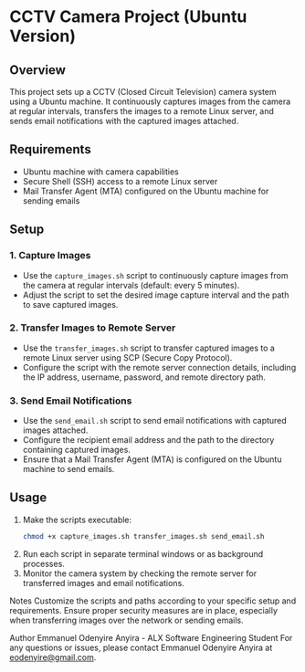 # CCTV Camera Project (Ubuntu Version)

## Overview
This project sets up a CCTV (Closed Circuit Television) camera system using a Ubuntu machine. It continuously captures images from the camera at regular intervals, transfers the images to a remote Linux server, and sends email notifications with the captured images attached.

## Requirements
- Ubuntu machine with camera capabilities
- Secure Shell (SSH) access to a remote Linux server
- Mail Transfer Agent (MTA) configured on the Ubuntu machine for sending emails

## Setup

### 1. Capture Images
- Use the `capture_images.sh` script to continuously capture images from the camera at regular intervals (default: every 5 minutes).
- Adjust the script to set the desired image capture interval and the path to save captured images.

### 2. Transfer Images to Remote Server
- Use the `transfer_images.sh` script to transfer captured images to a remote Linux server using SCP (Secure Copy Protocol).
- Configure the script with the remote server connection details, including the IP address, username, password, and remote directory path.

### 3. Send Email Notifications
- Use the `send_email.sh` script to send email notifications with captured images attached.
- Configure the recipient email address and the path to the directory containing captured images.
- Ensure that a Mail Transfer Agent (MTA) is configured on the Ubuntu machine to send emails.

## Usage
1. Make the scripts executable:
   ```bash
   chmod +x capture_images.sh transfer_images.sh send_email.sh
2. Run each script in separate terminal windows or as background processes.
3. Monitor the camera system by checking the remote server for transferred images and email notifications.

Notes
Customize the scripts and paths according to your specific setup and requirements.
Ensure proper security measures are in place, especially when transferring images over the network or sending emails.

Author
Emmanuel Odenyire Anyira - ALX Software Engineering Student
For any questions or issues, please contact Emmanuel Odenyire Anyira at eodenyire@gmail.com.
